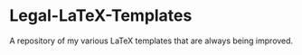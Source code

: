 # Legal-LaTeX-Templates
A repository of my various LaTeX templates that are always being improved. 
